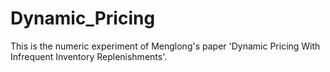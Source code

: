 # Dynamic_Pricing

This is the numeric experiment of Menglong's paper 'Dynamic Pricing With Infrequent Inventory Replenishments'.
